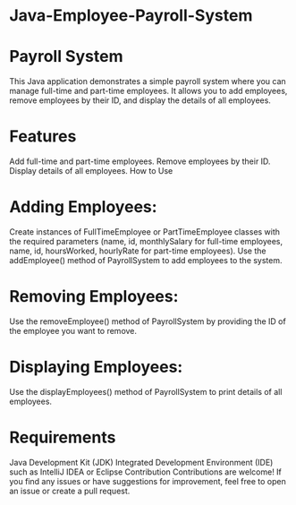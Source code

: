 # Java-Employee-Payroll-System

# Payroll System
This Java application demonstrates a simple payroll system where you can manage full-time and part-time employees. It allows you to add employees, remove employees by their ID, and display the details of all employees.

# Features
Add full-time and part-time employees.
Remove employees by their ID.
Display details of all employees.
How to Use
 # Adding Employees:

Create instances of FullTimeEmployee or PartTimeEmployee classes with the required parameters (name, id, monthlySalary for full-time employees, name, id, hoursWorked, hourlyRate for part-time employees).
Use the addEmployee() method of PayrollSystem to add employees to the system.
# Removing Employees:

Use the removeEmployee() method of PayrollSystem by providing the ID of the employee you want to remove.
# Displaying Employees:

Use the displayEmployees() method of PayrollSystem to print details of all employees.

# Requirements
Java Development Kit (JDK)
Integrated Development Environment (IDE) such as IntelliJ IDEA or Eclipse
Contribution
Contributions are welcome! If you find any issues or have suggestions for improvement, feel free to open an issue or create a pull request.


